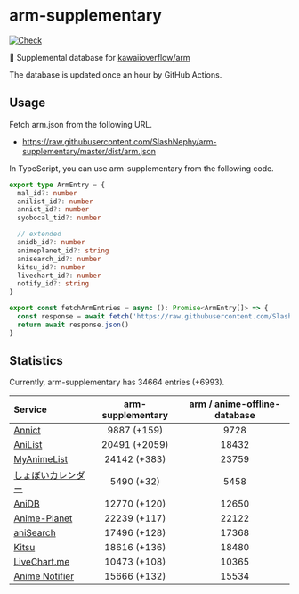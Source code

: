 # arm-supplementary

[![Check](https://github.com/SlashNephy/arm-supplementary/actions/workflows/check-node.yml/badge.svg)](https://github.com/SlashNephy/arm-supplementary/actions/workflows/check-node.yml)

💊 Supplemental database for [kawaiioverflow/arm](https://github.com/kawaiioverflow/arm)

The database is updated once an hour by GitHub Actions.

## Usage

Fetch arm.json from the following URL.

- https://raw.githubusercontent.com/SlashNephy/arm-supplementary/master/dist/arm.json

In TypeScript, you can use arm-supplementary from the following code.

```TypeScript
export type ArmEntry = {
  mal_id?: number
  anilist_id?: number
  annict_id?: number
  syobocal_tid?: number

  // extended
  anidb_id?: number
  animeplanet_id?: string
  anisearch_id?: number
  kitsu_id?: number
  livechart_id?: number
  notify_id?: string
}

export const fetchArmEntries = async (): Promise<ArmEntry[]> => {
  const response = await fetch('https://raw.githubusercontent.com/SlashNephy/arm-supplementary/master/dist/arm.json')
  return await response.json()
}
```

## Statistics

Currently, arm-supplementary has 34664 entries (+6993).

| Service                                     | arm-supplementary | arm / anime-offline-database |
| :------------------------------------------ | :---------------: | :--------------------------: |
| [Annict](https://annict.com)                |    9887 (+159)    |             9728             |
| [AniList](https://anilist.co)               |   20491 (+2059)   |            18432             |
| [MyAnimeList](https://myanimelist.net)      |   24142 (+383)    |            23759             |
| [しょぼいカレンダー](https://cal.syoboi.jp) |    5490 (+32)     |             5458             |
| [AniDB](https://anidb.net)                  |   12770 (+120)    |            12650             |
| [Anime-Planet](https://anime-planet.com)    |   22239 (+117)    |            22122             |
| [aniSearch](https://anisearch.com)          |   17496 (+128)    |            17368             |
| [Kitsu](https://kitsu.io)                   |   18616 (+136)    |            18480             |
| [LiveChart.me](https://livechart.me)        |   10473 (+108)    |            10365             |
| [Anime Notifier](https://notify.moe)        |   15666 (+132)    |            15534             |
